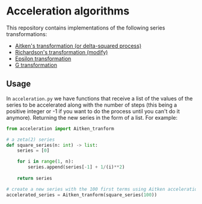 # Acceleration algorithms

This repository contains implementations of the following series transformations:

* [Aitken's transformation (or delta-squared process)](https://en.wikipedia.org/wiki/Aitken%27s_delta-squared_process)
* [Richardson's transformation (modify)](https://en.wikipedia.org/wiki/Richardson_extrapolation)
* [Epsilon transformation](https://www.sciencedirect.com/science/article/pii/S0377042700003551)
* [G transformation](https://epubs.siam.org/doi/abs/10.1137/0704032?journalCode=sjnaam)

## Usage

In `acceleration.py` we have functions that receive a list of the values of the series to be accelerated along with the number of steps (this being a positive integer or -1 if you want to do the process until you can't do it anymore). Returning the new series in the form of a list. For example:

```python
from acceleration import Aitken_tranform

# a zeta(2) series
def square_series(n: int) -> list:
    series = [0]

    for i in range(1, n):
        series.append(series[-1] + 1/(i)**2)
    
    return series

# create a new series with the 100 first terms using Aitken acceleration
accelerated_series = Aitken_tranform(square_series(100))
```
